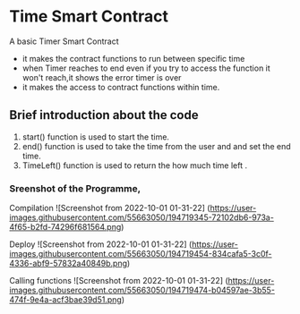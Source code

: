 # Time Smart Contract
A basic Timer Smart Contract 

* it makes the contract functions to run between specific time 
* when Timer reaches to end even if you try to access the function it won't reach,it shows the error timer is over
* it makes the access to contract functions within time.


## Brief introduction about the code 
 
 1. start() function is used to start the time.
 2. end() function is used to take the time from the user and and set the end time. 
 3. TimeLeft() function is used to return the how much time left .
 
 ### Sreenshot of the Programme,
 Compilation
 ![Screenshot from 2022-10-01 01-31-22] (https://user-images.githubusercontent.com/55663050/194719345-72102db6-973a-4f65-b2fd-74296f681564.png)
 
 Deploy
 ![Screenshot from 2022-10-01 01-31-22] (https://user-images.githubusercontent.com/55663050/194719454-834cafa5-3c0f-4336-abf9-57832a40849b.png)
 
 Calling functions
 ![Screenshot from 2022-10-01 01-31-22] (https://user-images.githubusercontent.com/55663050/194719474-b04597ae-3b55-474f-9e4a-acf3bae39d51.png)
 
